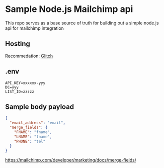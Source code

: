 # Sample Node.js Mailchimp api
This repo serves as a base source of truth for building out a simple node.js api for mailchimp integration

## Hosting
Recommedation: [Glitch](https://www.glitch.me)

## .env
```shell
API_KEY=xxxxxx-yyy
DC=yyy
LIST_ID=zzzzz
```

## Sample body payload
```json
{
  "email_address": "email",
  "merge_fields": {
    "FNAME": "fname",
    "LNAME": "lname",
    "PHONE": "tel"
  }
}
```
https://mailchimp.com/developer/marketing/docs/merge-fields/
